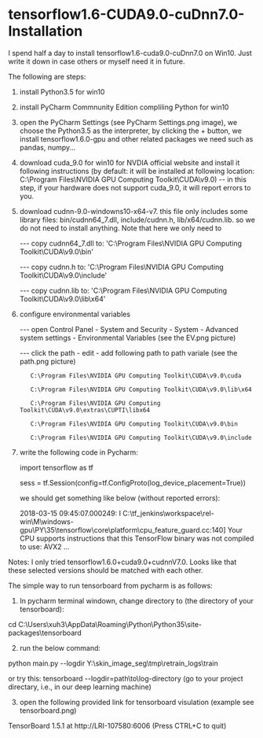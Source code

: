 # tensorflow1.6-CUDA9.0-cuDnn7.0-Installation

I spend half a day to install tensorflow1.6-cuda9.0-cuDnn7.0 on Win10. Just write it down in case others or myself need it in future.

The following are steps:

1) install Python3.5 for win10
2) install PyCharm Commnunity Edition compliling Python for win10
3) open the PyCharm Settings (see PyCharm Settings.png image), we choose the Python3.5 as the interpreter, by clicking the + button, we install tensorflow1.6.0-gpu and other related packages we need such as pandas, numpy...

4) download cuda_9.0 for win10 for NVDIA official website and install it following instructions (by default: it will be installed at following location: C:\Program Files\NVIDIA GPU Computing Toolkit\CUDA\v9.0) -- in this step, if your hardware does not support cuda_9.0, it will report errors to you.

5) download cudnn-9.0-windowns10-x64-v7. this file only includes some library files: bin/cudnn64_7.dll, include/cudnn.h, lib/x64/cudnn.lib. so we do not need to install anything. Note that here we only need to

     --- copy cudnn64_7.dll to: 'C:\Program Files\NVIDIA GPU Computing Toolkit\CUDA\v9.0\bin'

     --- copy cudnn.h to: 'C:\Program Files\NVIDIA GPU Computing Toolkit\CUDA\v9.0\include'

     --- copy cudnn.lib to: 'C:\Program Files\NVIDIA GPU Computing Toolkit\CUDA\v9.0\lib\x64'

6) configure environmental variables
    
    --- open Control Panel - System and Security - System - Advanced system settings - Environmental Variables (see the EV.png picture)
    
    --- click the path - edit - add following path to path variale (see the path.png picture)
        
          C:\Program Files\NVIDIA GPU Computing Toolkit\CUDA\v9.0\cuda
          
          C:\Program Files\NVIDIA GPU Computing Toolkit\CUDA\v9.0\lib\x64
          
          C:\Program Files\NVIDIA GPU Computing Toolkit\CUDA\v9.0\extras\CUPTI\libx64
          
          C:\Program Files\NVIDIA GPU Computing Toolkit\CUDA\v9.0\bin
          
          C:\Program Files\NVIDIA GPU Computing Toolkit\CUDA\v9.0\include
          
  7) write the following code in Pycharm:
 
     import tensorflow as tf

     sess = tf.Session(config=tf.ConfigProto(log_device_placement=True))
     
     we should get something like below (without reported errors):
     
     2018-03-15 09:45:07.000249: I C:\tf_jenkins\workspace\rel-win\M\windows-gpu\PY\35\tensorflow\core\platform\cpu_feature_guard.cc:140]      Your CPU supports instructions that this TensorFlow binary was not compiled to use: AVX2
     ...
 
 Notes: I only tried tensorflow1.6.0+cuda9.0+cudnnV7.0. Looks like that these selected versions should be matched with each other. 

The simple way to run tensorboard from pycharm is as follows:

1) In pycharm terminal windown, change directory to (the directory of your tensorboard): 

cd C:\Users\xuh3\AppData\Roaming\Python\Python35\site-packages\tensorboard

2) run the below command:

python main.py --logdir Y:\skin_image_seg\tmp\retrain_logs\train

or try this: tensorboard --logdir=path\to\log-directory
(go to your project directary, i.e., in our deep learning machine)

3) open the following provided link for tensorboard visulation (example see tensorboard.png)

TensorBoard 1.5.1 at http://LRI-107580:6006 (Press CTRL+C to quit)

